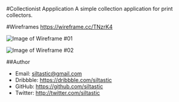 #Collectionist Appplication
A simple collection application for print collectors.

#Wireframes
https://wireframe.cc/TNzrK4

![Image of Wireframe #01](https://dl.dropboxusercontent.com/u/9772835/Collectionist%20Wireframes/sbrown_wireframes_01.jpg)

![Image of Wireframe #02](https://dl.dropboxusercontent.com/u/9772835/Collectionist%20Wireframes/sbrown_wireframes_02.jpg)

##Author
- Email: siltastic@gmail.com
- Dribbble: https://dribbble.com/siltastic
- GitHub: https://github.com/siltastic
- Twitter: http://twitter.com/siltastic